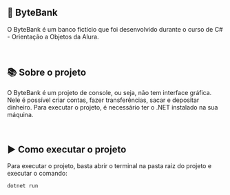 ## 🏦 ByteBank

O ByteBank é um banco fictício que foi desenvolvido durante o curso de C# - Orientação a Objetos da Alura.

</br>

## 📚 Sobre o projeto

O ByteBank é um projeto de console, ou seja, não tem interface gráfica. Nele é possível criar contas, fazer transferências, sacar e depositar dinheiro. Para executar o projeto, é necessário ter o .NET instalado na sua máquina.

</br>

## ▶ Como executar o projeto

Para executar o projeto, basta abrir o terminal na pasta raiz do projeto e executar o comando:

```bash
dotnet run
```
